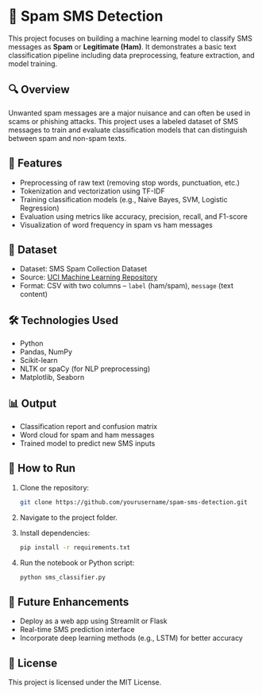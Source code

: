 
# 📩 Spam SMS Detection

This project focuses on building a machine learning model to classify SMS messages as **Spam** or **Legitimate (Ham)**. It demonstrates a basic text classification pipeline including data preprocessing, feature extraction, and model training.

## 🔍 Overview

Unwanted spam messages are a major nuisance and can often be used in scams or phishing attacks. This project uses a labeled dataset of SMS messages to train and evaluate classification models that can distinguish between spam and non-spam texts.

## 🧠 Features

* Preprocessing of raw text (removing stop words, punctuation, etc.)
* Tokenization and vectorization using TF-IDF
* Training classification models (e.g., Naive Bayes, SVM, Logistic Regression)
* Evaluation using metrics like accuracy, precision, recall, and F1-score
* Visualization of word frequency in spam vs ham messages

## 📁 Dataset

* Dataset: SMS Spam Collection Dataset
* Source: [UCI Machine Learning Repository](https://archive.ics.uci.edu/ml/datasets/SMS+Spam+Collection)
* Format: CSV with two columns – `label` (ham/spam), `message` (text content)

## 🛠️ Technologies Used

* Python
* Pandas, NumPy
* Scikit-learn
* NLTK or spaCy (for NLP preprocessing)
* Matplotlib, Seaborn

## 📊 Output

* Classification report and confusion matrix
* Word cloud for spam and ham messages
* Trained model to predict new SMS inputs

## 🚀 How to Run

1. Clone the repository:

   ```bash
   git clone https://github.com/yourusername/spam-sms-detection.git
   ```
2. Navigate to the project folder.
3. Install dependencies:

   ```bash
   pip install -r requirements.txt
   ```
4. Run the notebook or Python script:

   ```bash
   python sms_classifier.py
   ```

## 🏁 Future Enhancements

* Deploy as a web app using Streamlit or Flask
* Real-time SMS prediction interface
* Incorporate deep learning methods (e.g., LSTM) for better accuracy

## 📜 License

This project is licensed under the MIT License.

